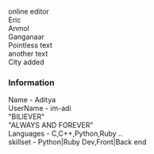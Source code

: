 online editor<br/>
Eric<br/>
Anmol<br/>
Ganganaar<br/>
Pointless text<br/>
another text<br/>
City added<br/>
 ### Information
 Name - Aditya<br/>
 UserName - im-adi<br/>
"BILIEVER"<br/>
"ALWAYS AND FOREVER"<br/>
Languages - C,C++,Python,Ruby ..<br/>
skillset - Python|Ruby Dev,Front|Back end<br/>
